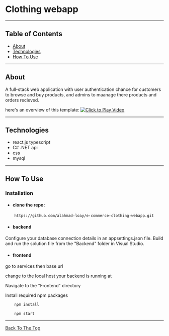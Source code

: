 # Clothing webapp

---

## Table of Contents

- [About](#About)
- [Technologies](#Technologies)
- [How To Use](#How-to-use)

---

## About

A full-stack web application with user authentication chance for customers to browse and buy products, and admins to maanage there products and orders recieved.

here's an overview of this template:
[![Click to Play Video](https://img.youtube.com/vi/YOUR_VIDEO_ID/0.jpg)](https://github.com/alahmad-loay/e-commerce-clothing-webapp/assets/108299248/919c2d53-d6b2-4c4c-854f-4691eb77720b)

---

## Technologies

- react.js typescript
- C# .NET api
- css
- mysql

---

## How To Use

### Installation

- #### clone the repo:

```html
    https://github.com/alahmad-loay/e-commerce-clothing-webapp.git
```

- #### backend

Configure your database connection details in an appsettings.json file.
Build and run the solution file from the "Backend" folder in Visual Studio.

- #### frontend

go to services then base url

change to the local host your backend is running at

Navigate to the "Frontend" directory

Install required npm packages

```html
    npm install
```

```html
    npm start
```

---

[Back To The Top](#Clothing-webapp)
